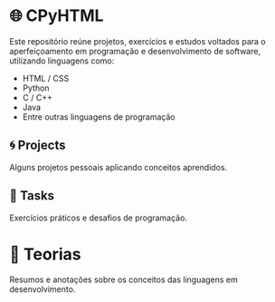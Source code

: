 # 🌐 CPyHTML
Este repositório reúne projetos, exercícios e estudos voltados para o aperfeiçoamento em programação e desenvolvimento de software, utilizando linguagens como:

- HTML / CSS
- Python
- C / C++
- Java
- Entre outras linguagens de programação

## 🌀 Projects
Alguns projetos pessoais aplicando conceitos aprendidos.

## 🌌 Tasks
Exercícios práticos e desafios de programação.

# 🎇 Teorias
Resumos e anotações sobre os conceitos das linguagens em desenvolvimento.

<!--
## Personalização de Commits

- [ ] feat→ Adicão de um novo recurso ao código;
- [ ] fix→ Corrigir um bug;
- [ ] style→ Alterações visuais que não afetam a lógica do código (formatação, espaços, ...);
- [ ] refactor→ Refatoração sem mudança de comportamento ou correção de bug;
- [ ] test→ Adição ou correção de testes; 
- [ ] docs→ Mudanças apenas na documentação;
- [ ] chore→ Atualizações de ferramentas, dependências ou scripts auxiliares;
- [ ] perf→ Melhorias de desempenho;
- [ ] build→ Mudanças no sistema de build ou dependências;
- [ ] ci→ Alterações em scripts de integração contínua;
-->